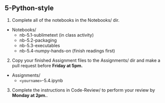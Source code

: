 
## 5-Python-style

1. Complete all of the notebooks in the Notebooks/ dir. 

+ Notebooks/
    - nb-5.1-sublimetext (in class activity)
    - nb-5.2-packaging
    - nb-5.3-executables
    - nb-5.4-numpy-hands-on (finish readings first)


2. Copy your finished Assignment files to the Assignments/ dir and make a pull request before **Friday at 5pm.**

+ Assignments/
    - `<yourname>`-5.4.ipynb


3. Complete the instructions in Code-Review/ to perform your review by **Monday at 2pm.**.

